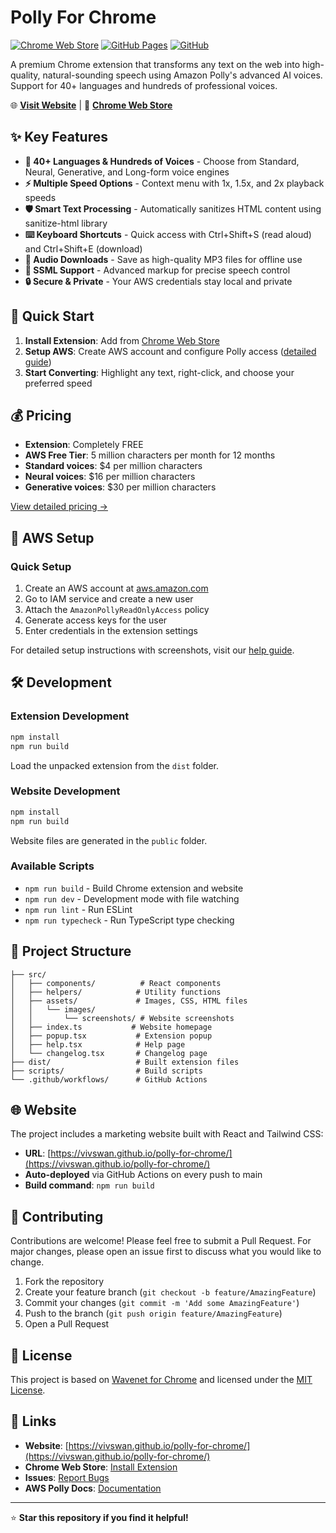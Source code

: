 # Polly For Chrome

[![Chrome Web Store](https://img.shields.io/chrome-web-store/v/kdcbeehimalgmeoeajnflggejlemclnn.svg)](https://chromewebstore.google.com/detail/kdcbeehimalgmeoeajnflggejlemclnn)
[![GitHub Pages](https://img.shields.io/badge/website-polly--for--chrome-blue)](https://vivswan.github.io/polly-for-chrome/)
[![GitHub](https://img.shields.io/github/license/vivswan/polly-for-chrome)](LICENSE)

A premium Chrome extension that transforms any text on the web into high-quality, natural-sounding speech using Amazon
Polly's advanced AI voices. Support for 40+ languages and hundreds of professional voices.

🌐 **[Visit Website](https://vivswan.github.io/polly-for-chrome/)** | 🛒
**[Chrome Web Store](https://chromewebstore.google.com/detail/kdcbeehimalgmeoeajnflggejlemclnn)**

## ✨ Key Features

* **🎵 40+ Languages & Hundreds of Voices** - Choose from Standard, Neural, Generative, and Long-form voice engines
* **⚡ Multiple Speed Options** - Context menu with 1x, 1.5x, and 2x playback speeds
* **🛡️ Smart Text Processing** - Automatically sanitizes HTML content using sanitize-html library
* **⌨️ Keyboard Shortcuts** - Quick access with Ctrl+Shift+S (read aloud) and Ctrl+Shift+E (download)
* **💾 Audio Downloads** - Save as high-quality MP3 files for offline use
* **🔧 SSML Support** - Advanced markup for precise speech control
* **🔒 Secure & Private** - Your AWS credentials stay local and private

## 🚀 Quick Start

1. **Install Extension**: Add
   from [Chrome Web Store](https://chromewebstore.google.com/detail/kdcbeehimalgmeoeajnflggejlemclnn)
2. **Setup AWS**: Create AWS account and configure Polly
   access ([detailed guide](https://vivswan.github.io/polly-for-chrome/#install))
3. **Start Converting**: Highlight any text, right-click, and choose your preferred speed

## 💰 Pricing

- **Extension**: Completely FREE
- **AWS Free Tier**: 5 million characters per month for 12 months
- **Standard voices**: $4 per million characters
- **Neural voices**: $16 per million characters
- **Generative voices**: $30 per million characters

[View detailed pricing →](https://aws.amazon.com/polly/pricing/)

## 🔧 AWS Setup

### Quick Setup

1. Create an AWS account at [aws.amazon.com](https://aws.amazon.com)
2. Go to IAM service and create a new user
3. Attach the `AmazonPollyReadOnlyAccess` policy
4. Generate access keys for the user
5. Enter credentials in the extension settings

For detailed setup instructions with screenshots, visit our [help guide](https://vivswan.github.io/polly-for-chrome/).

## 🛠️ Development

### Extension Development

```bash
npm install
npm run build
```

Load the unpacked extension from the `dist` folder.

### Website Development

```bash
npm install
npm run build
```

Website files are generated in the `public` folder.

### Available Scripts

- `npm run build` - Build Chrome extension and website
- `npm run dev` - Development mode with file watching
- `npm run lint` - Run ESLint
- `npm run typecheck` - Run TypeScript type checking

## 📁 Project Structure

```
├── src/
│   ├── components/          # React components
│   ├── helpers/            # Utility functions
│   ├── assets/             # Images, CSS, HTML files
│   │   └── images/
│   │       └── screenshots/ # Website screenshots
│   ├── index.ts           # Website homepage
│   ├── popup.tsx           # Extension popup
│   ├── help.tsx            # Help page
│   └── changelog.tsx       # Changelog page
├── dist/                   # Built extension files
├── scripts/                # Build scripts
└── .github/workflows/      # GitHub Actions
```

## 🌐 Website

The project includes a marketing website built with React and Tailwind CSS:

- **URL**: [https://vivswan.github.io/polly-for-chrome/](https://vivswan.github.io/polly-for-chrome/)
- **Auto-deployed** via GitHub Actions on every push to main
- **Build command**: `npm run build`

## 🤝 Contributing

Contributions are welcome! Please feel free to submit a Pull Request. For major changes, please open an issue first to
discuss what you would like to change.

1. Fork the repository
2. Create your feature branch (`git checkout -b feature/AmazingFeature`)
3. Commit your changes (`git commit -m 'Add some AmazingFeature'`)
4. Push to the branch (`git push origin feature/AmazingFeature`)
5. Open a Pull Request

## 📄 License

This project is based on [Wavenet for Chrome](https://github.com/pgmichael/wavenet-for-chrome) and licensed under
the [MIT License](LICENSE).

## 🔗 Links

- **Website**: [https://vivswan.github.io/polly-for-chrome/](https://vivswan.github.io/polly-for-chrome/)
- **Chrome Web Store**: [Install Extension](https://chromewebstore.google.com/detail/kdcbeehimalgmeoeajnflggejlemclnn)
- **Issues**: [Report Bugs](https://github.com/vivswan/polly-for-chrome/issues)
- **AWS Polly Docs**: [Documentation](https://docs.aws.amazon.com/polly/)

---

⭐ **Star this repository if you find it helpful!**
